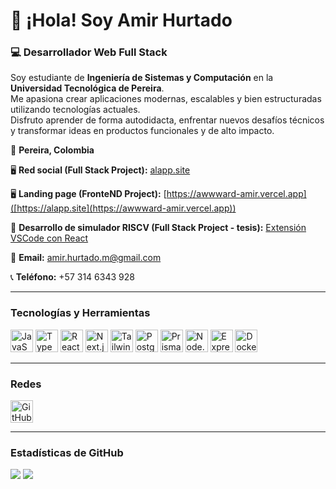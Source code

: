 # 👋 ¡Hola! Soy Amir Hurtado

### 💻 Desarrollador Web Full Stack  

Soy estudiante de **Ingeniería de Sistemas y Computación** en la **Universidad Tecnológica de Pereira**.  
Me apasiona crear aplicaciones modernas, escalables y bien estructuradas utilizando tecnologías actuales.  
Disfruto aprender de forma autodidacta, enfrentar nuevos desafíos técnicos y transformar ideas en productos funcionales y de alto impacto.  

📍 **Pereira, Colombia** 

🖥️ **Red social (Full Stack Project):** [alapp.site](https://alapp.site)  

🖥️ **Landing page (FronteND Project):** [https://awwward-amir.vercel.app]([https://alapp.site](https://awwward-amir.vercel.app))  

📘 **Desarrollo de simulador RISCV (Full Stack Project - tesis):** [Extensión VSCode con React](https://github.com/LabSirius/RiscVSiriusStudio)  

📧 **Email:** [amir.hurtado.m@gmail.com](mailto:amir.hurtado.m@gmail.com)  

📞 **Teléfono:** +57 314 6343 928

   

---

### Tecnologías y Herramientas

<p align="left">
  <img src="https://raw.githubusercontent.com/danielcranney/readme-generator/main/public/icons/skills/javascript-colored.svg" width="36" height="36" alt="JavaScript" />
  <img src="https://raw.githubusercontent.com/danielcranney/readme-generator/main/public/icons/skills/typescript-colored.svg" width="36" height="36" alt="TypeScript" />
  <img src="https://raw.githubusercontent.com/danielcranney/readme-generator/main/public/icons/skills/react-colored.svg" width="36" height="36" alt="React" />
  <img src="https://raw.githubusercontent.com/danielcranney/readme-generator/main/public/icons/skills/nextjs-colored-dark.svg" width="36" height="36" alt="Next.js" />
  <img src="https://raw.githubusercontent.com/danielcranney/readme-generator/main/public/icons/skills/tailwindcss-colored.svg" width="36" height="36" alt="TailwindCSS" />
  <img src="https://raw.githubusercontent.com/danielcranney/readme-generator/main/public/icons/skills/postgresql-colored.svg" width="36" height="36" alt="PostgreSQL" />
  <img src="https://raw.githubusercontent.com/danielcranney/readme-generator/main/public/icons/skills/prisma-colored.svg" width="36" height="36" alt="Prisma" />
  <img src="https://raw.githubusercontent.com/danielcranney/readme-generator/main/public/icons/skills/nodejs-colored.svg" width="36" height="36" alt="Node.js" />
  <img src="https://raw.githubusercontent.com/danielcranney/readme-generator/main/public/icons/skills/express-colored-dark.svg" width="36" height="36" alt="Express" />
  <img src="https://raw.githubusercontent.com/danielcranney/readme-generator/main/public/icons/skills/docker-colored.svg" width="36" height="36" alt="Docker" />
</p>

---

### Redes

<p align="left">
  <a href="https://github.com/amirhurtado" target="_blank">
    <img src="https://raw.githubusercontent.com/danielcranney/readme-generator/main/public/icons/socials/github.svg" width="36" height="36" alt="GitHub" />
  </a>
</p>

---

### Estadísticas de GitHub

<p align="left">
  <img src="https://github-readme-streak-stats.herokuapp.com/?user=amirhurtado&theme=tokyonight&hide_border=true" />
  <img src="https://github-readme-stats.vercel.app/api/top-langs/?username=amirhurtado&layout=compact&theme=tokyonight&hide_border=true" />
</p>
